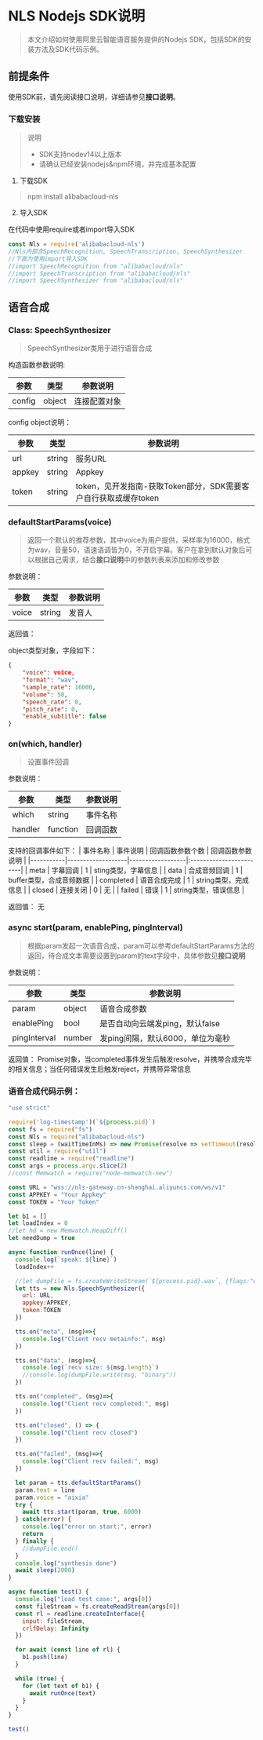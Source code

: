 # NLS Nodejs SDK说明

> 本文介绍如何使用阿里云智能语音服务提供的Nodejs SDK，包括SDK的安装方法及SDK代码示例。



## 前提条件

使用SDK前，请先阅读接口说明，详细请参见**接口说明**。

### 下载安装

> 说明
>
> * SDK支持nodev14以上版本
> * 请确认已经安装nodejs&npm环境，并完成基本配置

1. 下载SDK
> npm install alibabacloud-nls

2. 导入SDK

在代码中使用require或者import导入SDK
```js
const Nls = require('alibabacloud-nls')
//Nls内部含SpeechRecognition, SpeechTranscription, SpeechSynthesizer
//下面为使用import导入SDK
//import SpeechRecognition from "alibabacloud/nls"
//import SpeechTranscription from "alibabacloud/nls"
//import SpeechSynthesizer from "alibabacloud/nls"
```


## 语音合成

### Class: SpeechSynthesizer

> SpeechSynthesizer类用于进行语音合成

构造函数参数说明:

| 参数                           | 类型   | 参数说明              |
| ------------------------------ | ------ | --------------------- |
| config                         | object | 连接配置对象|

config object说明：

| 参数                           | 类型   | 参数说明              |
| ------------------------------ | ------ | --------------------- |
| url                         | string | 服务URL| 
| appkey| string|Appkey| 
| token | string| token，见开发指南-获取Token部分，SDK需要客户自行获取或缓存token|


### defaultStartParams(voice)

> 返回一个默认的推荐参数，其中voice为用户提供，采样率为16000，格式为wav，音量50，语速语调皆为0，不开启字幕。客户在拿到默认对象后可以根据自己需求，结合**接口说明**中的参数列表来添加和修改参数

参数说明：

| 参数                           | 类型   | 参数说明              |
| ------------------------------ | ------ | --------------------- |
| voice                         | string | 发音人| 

返回值：

object类型对象，字段如下：
```json
{
    "voice": voice, 
    "format": "wav",
    "sample_rate": 16000,
    "volume": 50,
    "speech_rate": 0,
    "pitch_rate": 0,
    "enable_subtitle": false
}
```


### on(which, handler)

> 设置事件回调

参数说明：

| 参数          | 类型                      | 参数说明                                              |
| ------------- | ------------------------- | ----------------------------------------------------- |
| which        | string         | 事件名称                                |
| handler       | function                | 回调函数                                     |

支持的回调事件如下：
| 事件名称  | 事件说明          | 回调函数参数个数 | 回调函数参数说明        |
|-----------|-------------------|------------------|:------------------------|
| meta   | 字幕回调     | 1                | sting类型，字幕信息      |
| data   | 合成音频回调 | 1                | buffer类型，合成音频数据 |
| completed | 语音合成完成     | 1                | string类型，完成信息     |
| closed    | 连接关闭          | 0                | 无                      |
| failed    | 错误              | 1                | string类型，错误信息     |

返回值：
无


### async start(param, enablePing, pingInterval)

> 根据param发起一次语音合成，param可以参考defaultStartParams方法的返回，待合成文本需要设置到param的text字段中，具体参数见**接口说明**

参数说明：

| 参数  | 类型                        | 参数说明          |
| ----- | --------------------------- | ----------------- |
| param | object | 语音合成参数    |
| enablePing | bool | 是否自动向云端发ping，默认false |
| pingInterval| number | 发ping间隔，默认6000，单位为毫秒|

返回值：
Promise对象，当completed事件发生后触发resolve，并携带合成完毕的相关信息；当任何错误发生后触发reject，并携带异常信息



### 语音合成代码示例：

```js
"use strict"

require('log-timestamp')(`${process.pid}`)
const fs = require("fs")
const Nls = require("alibabacloud-nls")
const sleep = (waitTimeInMs) => new Promise(resolve => setTimeout(resolve, waitTimeInMs))
const util = require("util")
const readline = require("readline")
const args = process.argv.slice(2)
//const Memwatch = require("node-memwatch-new")

const URL = "wss://nls-gateway.cn-shanghai.aliyuncs.com/ws/v1"
const APPKEY = "Your Appkey"
const TOKEN = "Your Token"

let b1 = []
let loadIndex = 0
//let hd = new Memwatch.HeapDiff()
let needDump = true

async function runOnce(line) {
  console.log(`speak: ${line}`)
  loadIndex++

  //let dumpFile = fs.createWriteStream(`${process.pid}.wav`, {flags:"w"})
  let tts = new Nls.SpeechSynthesizer({
    url: URL,
    appkey:APPKEY,
    token:TOKEN
  })

  tts.on("meta", (msg)=>{
    console.log("Client recv metainfo:", msg)
  })

  tts.on("data", (msg)=>{
    console.log(`recv size: ${msg.length}`)
    //console.log(dumpFile.write(msg, "binary"))
  })

  tts.on("completed", (msg)=>{
    console.log("Client recv completed:", msg)
  })

  tts.on("closed", () => {
    console.log("Client recv closed")
  })

  tts.on("failed", (msg)=>{
    console.log("Client recv failed:", msg)
  })

  let param = tts.defaultStartParams()
  param.text = line
  param.voice = "aixia"
  try {
    await tts.start(param, true, 6000)
  } catch(error) {
    console.log("error on start:", error)
    return
  } finally {
    //dumpFile.end()
  }
  console.log("synthesis done")
  await sleep(2000)
}

async function test() {
  console.log("load test case:", args[0])
  const fileStream = fs.createReadStream(args[0])
  const rl = readline.createInterface({
    input: fileStream,
    crlfDelay: Infinity
  })

  for await (const line of rl) {
    b1.push(line)
  }

  while (true) {
    for (let text of b1) {
      await runOnce(text)
    }
  }
}

test()
```





